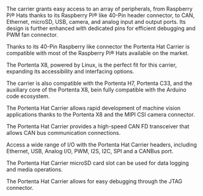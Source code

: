 <FeatureDescription>

 The carrier grants easy access to an array of peripherals, from Raspberry Pi® Hats thanks to its Raspberry Pi® like 40-Pin header connector, to CAN, Ethernet, microSD, USB, camera, and analog input and output ports. Its design is further enhanced with dedicated pins for efficient debugging and PWM fan connector. 
 
</FeatureDescription>


<FeatureList>

<Feature title="Raspberry Pi® Hats" image="mega-form-factor">

  Thanks to its 40-Pin Raspberry like connector the Portenta Hat Carrier is compatible with most of the Raspberry Pi® Hats available on the market.

</Feature>

<Feature title="Linux Powered" image="core">

  The Portenta X8, powered by Linux, is the perfect fit for this carrier, expanding its accessibility and interfacing options.

</Feature>

<Feature title="Arduino Powered" image="mcu">

  The carrier is also compatible with the Portenta H7, Portenta C33, and the auxiliary core of the Portenta X8, bein fully compatible with the Arduino code ecosystem.

</Feature>

<Feature title="MIPI Camera Connector" image="camera">

  The Portenta Hat Carrier allows rapid development of machine vision applications thanks to the Portenta X8 and the MIPI CSI camera connector.

</Feature>


<Feature title="CAN Bus" image="communication">

  The Portenta Hat Carrier provides a high-speed CAN FD transceiver that allows CAN bus communication connections.

</Feature>

<Feature title="Connectivity" image="connection">

  Access a wide range of I/O with the Portenta Hat Carrier headers, including Ethernet, USB, Analog I/O, PWM, I2S, I2C, SPI and a CANBus port.

</Feature>

<Feature title="MicroSD Card Slot" image="file-icon">

  The Portenta Hat Carrier microSD card slot can be used for data logging and media operations.

</Feature>


<Feature title="JTAG connector" image="hw-pin">

  The Portenta Hat Carrier allows for easy debugging through the JTAG connector.

</Feature>

</FeatureList>
